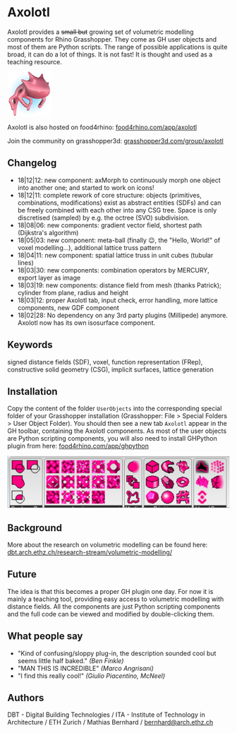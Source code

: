 # Axolotl
Axolotl provides a ~~small but~~ growing set of volumetric modelling components for Rhino Grasshopper. They come as GH user objects and most of them are Python scripts. The range of possible applications is quite broad, it can do a lot of things. It is not fast! It is thought and used as a teaching resource.

![Axolotl Logo](pix/axolotllogo.png)

Axolotl is also hosted on food4rhino: [food4rhino.com/app/axolotl](http://www.food4rhino.com/app/axolotl)

Join the community on grasshopper3d: [grasshopper3d.com/group/axolotl](http://www.grasshopper3d.com/group/axolotl)

## Changelog
* 18|12|12: new component: axMorph to continuously morph one object into another one; and started to work on icons!
* 18|12|11: complete rework of core structure: objects (primitives, combinations, modifications) exist as abstract entities (SDFs) and can be freely combined with each other into any CSG tree. Space is only discretised (sampled) by e.g. the octree (SVO) subdivision.
* 18|08|06: new components: gradient vector field, shortest path (Dijkstra's algorithm)
* 18|05|03: new component: meta-ball (finally 😉, the "Hello, World!" of voxel modelling...), additional lattice truss pattern
* 18|04|11: new component: spatial lattice truss in unit cubes (tubular lines)
* 18|03|30: new components: combination operators by MERCURY, export layer as image
* 18|03|19: new components: distance field from mesh (thanks Patrick); cylinder from plane, radius and height
* 18|03|12: proper Axolotl tab, input check, error handling, more lattice components, new GDF component
* 18|02|28: No dependency on any 3rd party plugins (Millipede) anymore. Axolotl now has its own isosurface component.

## Keywords
signed distance fields (SDF), voxel, function representation (FRep), constructive solid geometry (CSG), implicit surfaces, lattice generation

## Installation
Copy the content of the folder `UserObjects` into the corresponding special folder of your Grasshopper installation (Grasshopper: File > Special Folders > User Object Folder). You should then see a new tab `Axolotl` appear in the GH toolbar, containing the Axolotl components.
As most of the user objects are Python scripting components, you will also need to install GHPython plugin from here: [food4rhino.com/app/ghpython](http://www.food4rhino.com/app/ghpython)

![icons](pix/Axolotl_Toolbar.png)

## Background
More about the research on volumetric modelling can be found here:
[dbt.arch.ethz.ch/research-stream/volumetric-modelling/](http://dbt.arch.ethz.ch/research-stream/volumetric-modelling/)

## Future
The idea is that this becomes a proper GH plugin one day. For now it is mainly a teaching tool, providing easy access to volumetric modelling with distance fields. All the components are just Python scripting components and the full code can be viewed and modified by double-clicking them.

## What people say
- "Kind of confusing/sloppy plug-in, the description sounded cool but seems little half baked." *(Ben Finkle)*
- "MAN THIS IS INCREDIBLE" *(Marco Angrisani)*
- "I find this really cool!" *(Giulio Piacentino, McNeel)*

## Authors
DBT - Digital Building Technologies / ITA - Institute of Technology in Architecture / ETH Zurich / Mathias Bernhard / [bernhard@arch.ethz.ch](mailto:bernhard@arch.ethz.ch)
